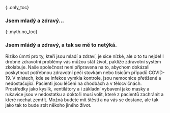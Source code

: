 {:.only_toc}
### Jsem mladý a zdravý... 

{:.myth.no_toc}
### Jsem mládý a zdravý, a tak se mě to netýká.

Riziko úmrtí pro ty, kteří jsou mladí a zdraví, je sice nízké, ale o to tu nejde! I drobné zdravotní problémy vás můžou stát život, pakliže zdravotní systém zkolabuje. Naše společnost není připravena na to, abychom dokázali poskytnout potřebnou zdravotní péči stovkám nebo tisícům případů COVID-19. V místech, kde se infekce vymkla kontrole, jsou nemocnice přetížené a nedostačující. Pacienti jsou léčeni na chodbách a v tělocvičnách. Prostředky jako kyslík, ventilátory a i základní vybavení jako masky a rukavice jsou v nedostatku a doktoři musí volit, které z pacientů zachránit a které nechat zemřít. Možná budete mít štěstí a na vás se dostane, ale tak jako tak to bude stát někoho jiného život.
